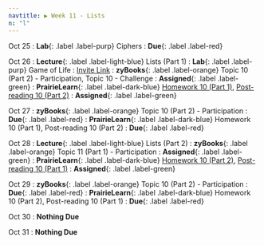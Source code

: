 ```yaml
---
navtitle: ▶ Week 11 - Lists
n: "l"
---
```


Oct 25
: **Lab**{: .label .label-purp} Ciphers 
    : **Due**{: .label .label-red}

Oct 26
: **Lecture**{: .label .label-light-blue} Lists (Part 1)
: **Lab**{: .label .label-purp} Game of Life
    : [Invite Link](https://classroom.github.com/a/TnuB_gKD)
: **zyBooks**{: .label .label-orange} Topic 10 (Part 2) - Participation, Topic 10 - Challenge
    : **Assigned**{: .label .label-green}
: **PrairieLearn**{: .label .label-dark-blue} [Homework 10 (Part 1)](https://www.prairielearn.org/pl/course_instance/128740/assessment/2312022), [Post-reading 10 (Part 2)](#)
    : **Assigned**{: .label .label-green}


Oct 27
: **zyBooks**{: .label .label-orange} Topic 10 (Part 2) - Participation
    : **Due**{: .label .label-red}
: **PrairieLearn**{: .label .label-dark-blue} Homework 10 (Part 1), Post-reading 10 (Part 2)
    : **Due**{: .label .label-red}


Oct 28
: **Lecture**{: .label .label-light-blue} Lists (Part 2)
: **zyBooks**{: .label .label-orange} Topic 11 (Part 1) - Participation
    : **Assigned**{: .label .label-green}
: **PrairieLearn**{: .label .label-dark-blue} [Homework 10 (Part 2)](https://www.prairielearn.org/pl/course_instance/128740/assessment/2312023), [Post-reading 10 (Part 1)](#)
    : **Assigned**{: .label .label-green}

Oct 29
: **zyBooks**{: .label .label-orange} Topic 10 (Part 2) - Participation
    : **Due**{: .label .label-red}
: **PrairieLearn**{: .label .label-dark-blue} Homework 10 (Part 2), Post-reading 10 (Part 1)
    : **Due**{: .label .label-red}

Oct 30
: **Nothing Due**

Oct 31
: **Nothing Due**



